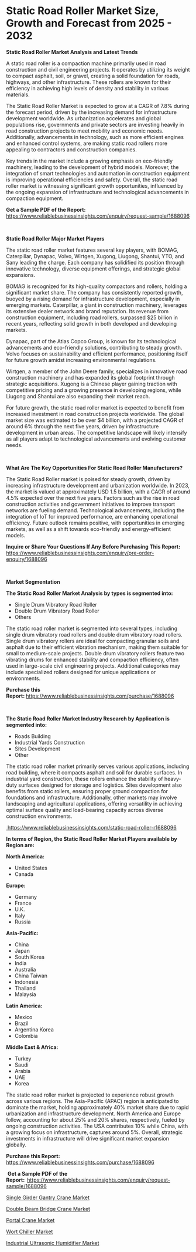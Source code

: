 <p><h1>Static Road Roller Market Size, Growth and Forecast from 2025 - 2032</h1></p><p><strong>Static Road Roller Market Analysis and Latest Trends</strong></p>
<p><p>A static road roller is a compaction machine primarily used in road construction and civil engineering projects. It operates by utilizing its weight to compact asphalt, soil, or gravel, creating a solid foundation for roads, highways, and other infrastructure. These rollers are known for their efficiency in achieving high levels of density and stability in various materials.</p><p>The Static Road Roller Market is expected to grow at a CAGR of 7.8% during the forecast period, driven by the increasing demand for infrastructure development worldwide. As urbanization accelerates and global populations rise, governments and private sectors are investing heavily in road construction projects to meet mobility and economic needs. Additionally, advancements in technology, such as more efficient engines and enhanced control systems, are making static road rollers more appealing to contractors and construction companies.</p><p>Key trends in the market include a growing emphasis on eco-friendly machinery, leading to the development of hybrid models. Moreover, the integration of smart technologies and automation in construction equipment is improving operational efficiencies and safety. Overall, the static road roller market is witnessing significant growth opportunities, influenced by the ongoing expansion of infrastructure and technological advancements in compaction equipment.</p></p>
<p><strong>Get a Sample PDF of the Report:&nbsp;</strong> <a href="https://www.reliablebusinessinsights.com/enquiry/request-sample/1688096?utm_campaign=57&utm_medium=2&utm_source=Github&utm_content=ia&utm_term=16022025&utm_id=static-road-roller">https://www.reliablebusinessinsights.com/enquiry/request-sample/1688096</a></p>
<p>&nbsp;</p>
<p><strong>Static Road Roller Major Market Players</strong></p>
<p><p>The static road roller market features several key players, with BOMAG, Caterpillar, Dynapac, Volvo, Wirtgen, Xugong, Liugong, Shantui, YTO, and Sany leading the charge. Each company has solidified its position through innovative technology, diverse equipment offerings, and strategic global expansions.</p><p>BOMAG is recognized for its high-quality compactors and rollers, holding a significant market share. The company has consistently reported growth, buoyed by a rising demand for infrastructure development, especially in emerging markets. Caterpillar, a giant in construction machinery, leverages its extensive dealer network and brand reputation. Its revenue from construction equipment, including road rollers, surpassed $25 billion in recent years, reflecting solid growth in both developed and developing markets.</p><p>Dynapac, part of the Atlas Copco Group, is known for its technological advancements and eco-friendly solutions, contributing to steady growth. Volvo focuses on sustainability and efficient performance, positioning itself for future growth amidst increasing environmental regulations.</p><p>Wirtgen, a member of the John Deere family, specializes in innovative road construction machinery and has expanded its global footprint through strategic acquisitions. Xugong is a Chinese player gaining traction with competitive pricing and a growing presence in developing regions, while Liugong and Shantui are also expanding their market reach.</p><p>For future growth, the static road roller market is expected to benefit from increased investment in road construction projects worldwide. The global market size was estimated to be over $4 billion, with a projected CAGR of around 6% through the next five years, driven by infrastructure development in urban areas. The competitive landscape will likely intensify as all players adapt to technological advancements and evolving customer needs.</p></p>
<p>&nbsp;</p>
<p><strong>What Are The Key Opportunities For Static Road Roller Manufacturers?</strong></p>
<p><p>The Static Road Roller market is poised for steady growth, driven by increasing infrastructure development and urbanization worldwide. In 2023, the market is valued at approximately USD 1.5 billion, with a CAGR of around 4.5% expected over the next five years. Factors such as the rise in road construction activities and government initiatives to improve transport networks are fueling demand. Technological advancements, including the integration of IoT for improved performance, are enhancing operational efficiency. Future outlook remains positive, with opportunities in emerging markets, as well as a shift towards eco-friendly and energy-efficient models.</p></p>
<p><strong>Inquire or Share Your Questions If Any Before Purchasing This Report:</strong> <a href="https://www.reliablebusinessinsights.com/enquiry/pre-order-enquiry/1688096?utm_campaign=57&utm_medium=2&utm_source=Github&utm_content=ia&utm_term=16022025&utm_id=static-road-roller">https://www.reliablebusinessinsights.com/enquiry/pre-order-enquiry/1688096</a></p>
<p>&nbsp;</p>
<p><strong>Market Segmentation</strong></p>
<p><strong>The Static Road Roller Market Analysis by types is segmented into:</strong></p>
<p><ul><li>Single Drum Vibratory Road Roller</li><li>Double Drum Vibratory Road Roller</li><li>Others</li></ul></p>
<p><p>The static road roller market is segmented into several types, including single drum vibratory road rollers and double drum vibratory road rollers. Single drum vibratory rollers are ideal for compacting granular soils and asphalt due to their efficient vibration mechanism, making them suitable for small to medium-scale projects. Double drum vibratory rollers feature two vibrating drums for enhanced stability and compaction efficiency, often used in large-scale civil engineering projects. Additional categories may include specialized rollers designed for unique applications or environments.</p></p>
<p><strong>Purchase this Report:&nbsp;</strong><a href="https://www.reliablebusinessinsights.com/purchase/1688096?utm_campaign=57&utm_medium=2&utm_source=Github&utm_content=ia&utm_term=16022025&utm_id=static-road-roller">https://www.reliablebusinessinsights.com/purchase/1688096</a></p>
<p>&nbsp;</p>
<p><strong>The Static Road Roller Market Industry Research by Application is segmented into:</strong></p>
<p><ul><li>Roads Building</li><li>Industrial Yards Construction</li><li>Sites Development</li><li>Other</li></ul></p>
<p><p>The static road roller market primarily serves various applications, including road building, where it compacts asphalt and soil for durable surfaces. In industrial yard construction, these rollers enhance the stability of heavy-duty surfaces designed for storage and logistics. Sites development also benefits from static rollers, ensuring proper ground compaction for foundations and infrastructure. Additionally, other markets may involve landscaping and agricultural applications, offering versatility in achieving optimal surface quality and load-bearing capacity across diverse construction environments.</p></p>
<p><a href="https://www.reliablebusinessinsights.com/static-road-roller-r1688096?utm_campaign=57&utm_medium=2&utm_source=Github&utm_content=ia&utm_term=16022025&utm_id=static-road-roller">&nbsp;https://www.reliablebusinessinsights.com/static-road-roller-r1688096</a></p>
<p><strong>In terms of Region, the Static Road Roller Market Players available by Region are:</strong></p>
<p>
    <p> <strong> North America: </strong>
        <ul>
            <li>United States</li>
            <li>Canada</li>
        </ul>
        </p> 
    <p> <strong> Europe: </strong>
        <ul>
            <li>Germany</li>
            <li>France</li>
            <li>U.K.</li>
            <li>Italy</li>
            <li>Russia</li>
        </ul>
        </p> 
    <p> <strong> Asia-Pacific: </strong>
        <ul>
            <li>China</li>
            <li>Japan</li>
            <li>South Korea</li>
            <li>India</li>
            <li>Australia</li>
            <li>China Taiwan</li>
            <li>Indonesia</li>
            <li>Thailand</li>
            <li>Malaysia</li>
        </ul>
        </p> 
    <p> <strong> Latin America: </strong>
        <ul>
            <li>Mexico</li>
            <li>Brazil</li>
            <li>Argentina Korea</li>
            <li>Colombia</li>
        </ul>
        </p> 
    <p> <strong> Middle East & Africa: </strong>
        <ul>
            <li>Turkey</li>
            <li>Saudi</li>
            <li>Arabia</li>
            <li>UAE</li>
            <li>Korea</li>
        </ul>
    </p>
    </p>
<p><p>The static road roller market is projected to experience robust growth across various regions. The Asia-Pacific (APAC) region is anticipated to dominate the market, holding approximately 40% market share due to rapid urbanization and infrastructure development. North America and Europe follow, accounting for about 25% and 20% shares, respectively, fueled by ongoing construction activities. The USA contributes 10% while China, with a growing focus on infrastructure, captures around 5%. Overall, strategic investments in infrastructure will drive significant market expansion globally.</p></p>
<p><strong>Purchase this Report: </strong><a href="https://www.reliablebusinessinsights.com/purchase/1688096?utm_campaign=57&utm_medium=2&utm_source=Github&utm_content=ia&utm_term=16022025&utm_id=static-road-roller">https://www.reliablebusinessinsights.com/purchase/1688096</a></p>
<p>&nbsp;<strong>Get a Sample PDF of the Report:&nbsp;&nbsp;</strong><a href="https://www.reliablebusinessinsights.com/enquiry/request-sample/1688096?utm_campaign=57&utm_medium=2&utm_source=Github&utm_content=ia&utm_term=16022025&utm_id=static-road-roller">https://www.reliablebusinessinsights.com/enquiry/request-sample/1688096</a></p>
<p><strong></strong></p>
<p><p><a href="https://github.com/akermigarib/Market-Research-Report-List-1/blob/main/single-girder-gantry-crane-market.md?utm_campaign=57&utm_medium=2&utm_source=Github&utm_content=ia&utm_term=16022025&utm_id=static-road-roller">Single Girder Gantry Crane Market</a></p><p><a href="https://github.com/dushornerfe/Market-Research-Report-List-1/blob/main/double-beam-bridge-crane-market.md?utm_campaign=57&utm_medium=2&utm_source=Github&utm_content=ia&utm_term=16022025&utm_id=static-road-roller">Double Beam Bridge Crane Market</a></p><p><a href="https://github.com/jandedaboy1/Market-Research-Report-List-1/blob/main/portal-crane-market.md?utm_campaign=57&utm_medium=2&utm_source=Github&utm_content=ia&utm_term=16022025&utm_id=static-road-roller">Portal Crane Market</a></p><p><a href="https://github.com/djarixneoza/Market-Research-Report-List-1/blob/main/wort-chiller-market.md?utm_campaign=57&utm_medium=2&utm_source=Github&utm_content=ia&utm_term=16022025&utm_id=static-road-roller">Wort Chiller Market</a></p><p><a href="https://github.com/theriiawande/Market-Research-Report-List-1/blob/main/industrial-ultrasonic-humidifier-market.md?utm_campaign=57&utm_medium=2&utm_source=Github&utm_content=ia&utm_term=16022025&utm_id=static-road-roller">Industrial Ultrasonic Humidifier Market</a></p></p>